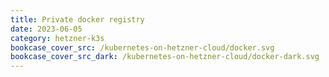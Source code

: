```yaml
---
title: Private docker registry
date: 2023-06-05
category: hetzner-k3s
bookcase_cover_src: /kubernetes-on-hetzner-cloud/docker.svg
bookcase_cover_src_dark: /kubernetes-on-hetzner-cloud/docker-dark.svg
---
```

